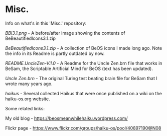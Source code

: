 # Misc.
Info on what's in this 'Misc.' repository:


*BBI3.1.png* - A before/after image showing the contents of BeBeautifiedIcons3.1.zip

*BeBeautifiedIcons3.1.zip* - A collection of BeOS icons I made long ago. Note the info in its Readme is partly outdated by now.

*README.UncleZen-V.1.0* - A Readme for the Uncle Zen.brn file that works in BeSam, the Scriptable Artificial Mind for BeOS (text has been updated).

*Uncle Zen.brn* - The original Turing test beating brain file for BeSam that I wrote many years ago.

*haikus* - Several collected Haikus that were once published on a wiki on the haiku-os.org website.


Some related links:

My old blog - https://beosmeanwhilehaiku.wordpress.com/

Flickr page - https://www.flickr.com/groups/haiku-os/pool/40897190@N08
